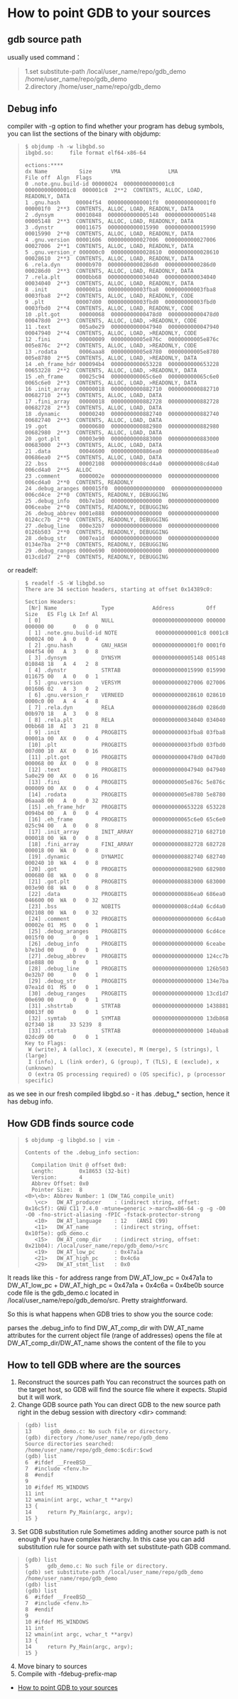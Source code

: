 # How to point GDB to your sources

## gdb source path
usually used command：
>1.set substitute-path /local/user_name/repo/gdb_demo /home/user_name/repo/gdb_demo  
>2.directory /home/user_name/repo/gdb_demo

## Debug info
compiler with -g option
to find whether your program has debug symbols, you can list the sections of the binary with objdump:
>```
>$ objdump -h -w libgbd.so
>ibgbd.so:     file format elf64-x86-64
>
>ections:****
>dx Name          Size      VMA               LMA               File off  Algn  Flags
> 0 .note.gnu.build-id 00000024  00000000000001c8  00000000000001c8  000001c8  2**2  CONTENTS, ALLOC, LOAD, READONLY, DATA
> 1 .gnu.hash     00004f54  00000000000001f0  00000000000001f0  000001f0  2**3  CONTENTS, ALLOC, LOAD, READONLY, DATA
> 2 .dynsym       00010848  0000000000005148  0000000000005148  00005148  2**3  CONTENTS, ALLOC, LOAD, READONLY, DATA
> 3 .dynstr       00011675  0000000000015990  0000000000015990  00015990  2**0  CONTENTS, ALLOC, LOAD, READONLY, DATA
> 4 .gnu.version  00001606  0000000000027006  0000000000027006  00027006  2**1  CONTENTS, ALLOC, LOAD, READONLY, DATA
> 5 .gnu.version_r 000000c0  0000000000028610  0000000000028610  00028610  2**3  CONTENTS, ALLOC, LOAD, READONLY, DATA
> 6 .rela.dyn     0000b970  00000000000286d0  00000000000286d0  000286d0  2**3  CONTENTS, ALLOC, LOAD, READONLY, DATA
> 7 .rela.plt     0000bb68  0000000000034040  0000000000034040  00034040  2**3  CONTENTS, ALLOC, LOAD, READONLY, DATA
> 8 .init         0000001a  000000000003fba8  000000000003fba8  0003fba8  2**2  CONTENTS, ALLOC, LOAD, READONLY, CODE
> 9 .plt          00007d00  000000000003fbd0  000000000003fbd0  0003fbd0  2**4  CONTENTS, ALLOC, LOAD, READONLY, CODE
>10 .plt.got      00000068  00000000000478d0  00000000000478d0  000478d0  2**3  CONTENTS, ALLOC, LOAD, >READONLY, CODE
>11 .text         005a0e29  0000000000047940  0000000000047940  00047940  2**4  CONTENTS, ALLOC, LOAD, >READONLY, CODE
>12 .fini         00000009  00000000005e876c  00000000005e876c  005e876c  2**2  CONTENTS, ALLOC, LOAD, >READONLY, CODE
>13 .rodata       0006aaa8  00000000005e8780  00000000005e8780  005e8780  2**5  CONTENTS, ALLOC, LOAD, >READONLY, DATA
>14 .eh_frame_hdr 000094b4  0000000000653228  0000000000653228  00653228  2**2  CONTENTS, ALLOC, LOAD, >READONLY, DATA
>15 .eh_frame     00025c94  000000000065c6e0  000000000065c6e0  0065c6e0  2**3  CONTENTS, ALLOC, LOAD, >READONLY, DATA
>16 .init_array   00000018  0000000000882710  0000000000882710  00682710  2**3  CONTENTS, ALLOC, LOAD, DATA
>17 .fini_array   00000018  0000000000882728  0000000000882728  00682728  2**3  CONTENTS, ALLOC, LOAD, DATA
>18 .dynamic      00000240  0000000000882740  0000000000882740  00682740  2**3  CONTENTS, ALLOC, LOAD, DATA
>19 .got          00000680  0000000000882980  0000000000882980  00682980  2**3  CONTENTS, ALLOC, LOAD, DATA
>20 .got.plt      00003e90  0000000000883000  0000000000883000  00683000  2**3  CONTENTS, ALLOC, LOAD, DATA
>21 .data         00046600  0000000000886ea0  0000000000886ea0  00686ea0  2**5  CONTENTS, ALLOC, LOAD, DATA
>22 .bss          00002108  00000000008cd4a0  00000000008cd4a0  006cd4a0  2**5  ALLOC
>23 .comment      0000002e  0000000000000000  0000000000000000  006cd4a0  2**0  CONTENTS, READONLY
>24 .debug_aranges 000015f0  0000000000000000  0000000000000000  006cd4ce  2**0  CONTENTS, READONLY, DEBUGGING
>25 .debug_info   00b7e1bd  0000000000000000  0000000000000000  006ceabe  2**0  CONTENTS, READONLY, DEBUGGING
>26 .debug_abbrev 0001e888  0000000000000000  0000000000000000  0124cc7b  2**0  CONTENTS, READONLY, DEBUGGING
>27 .debug_line   000e32b7  0000000000000000  0000000000000000  0126b503  2**0  CONTENTS, READONLY, DEBUGGING
>28 .debug_str    0007ea1d  0000000000000000  0000000000000000  0134e7ba  2**0  CONTENTS, READONLY, DEBUGGING
>29 .debug_ranges 0000e690  0000000000000000  0000000000000000  013cd1d7  2**0  CONTENTS, READONLY, DEBUGGING

or readelf:

>```
>$ readelf -S -W libgbd.so
>There are 34 section headers, starting at offset 0x14389c0:
>
>Section Headers:
>  [Nr] Name              Type            Address          Off    Size   ES Flg Lk Inf Al
>  [ 0]                   NULL            0000000000000000 000000 000000 00      0   0  0
>  [ 1] .note.gnu.build-id NOTE            00000000000001c8 0001c8 000024 00   A  0   0  4
>  [ 2] .gnu.hash         GNU_HASH        00000000000001f0 0001f0 004f54 00   A  3   0  8
>  [ 3] .dynsym           DYNSYM          0000000000005148 005148 010848 18   A  4   2  8
>  [ 4] .dynstr           STRTAB          0000000000015990 015990 011675 00   A  0   0  1
>  [ 5] .gnu.version      VERSYM          0000000000027006 027006 001606 02   A  3   0  2
>  [ 6] .gnu.version_r    VERNEED         0000000000028610 028610 0000c0 00   A  4   4  8
>  [ 7] .rela.dyn         RELA            00000000000286d0 0286d0 00b970 18   A  3   0  8
>  [ 8] .rela.plt         RELA            0000000000034040 034040 00bb68 18  AI  3  21  8
>  [ 9] .init             PROGBITS        000000000003fba8 03fba8 00001a 00  AX  0   0  4
>  [10] .plt              PROGBITS        000000000003fbd0 03fbd0 007d00 10  AX  0   0 16
>  [11] .plt.got          PROGBITS        00000000000478d0 0478d0 000068 00  AX  0   0  8
>  [12] .text             PROGBITS        0000000000047940 047940 5a0e29 00  AX  0   0 16
>  [13] .fini             PROGBITS        00000000005e876c 5e876c 000009 00  AX  0   0  4
>  [14] .rodata           PROGBITS        00000000005e8780 5e8780 06aaa8 00   A  0   0 32
>  [15] .eh_frame_hdr     PROGBITS        0000000000653228 653228 0094b4 00   A  0   0  4
>  [16] .eh_frame         PROGBITS        000000000065c6e0 65c6e0 025c94 00   A  0   0  8
>  [17] .init_array       INIT_ARRAY      0000000000882710 682710 000018 00  WA  0   0  8
>  [18] .fini_array       FINI_ARRAY      0000000000882728 682728 000018 00  WA  0   0  8
>  [19] .dynamic          DYNAMIC         0000000000882740 682740 000240 10  WA  4   0  8
>  [20] .got              PROGBITS        0000000000882980 682980 000680 08  WA  0   0  8
>  [21] .got.plt          PROGBITS        0000000000883000 683000 003e90 08  WA  0   0  8
>  [22] .data             PROGBITS        0000000000886ea0 686ea0 046600 00  WA  0   0 32
>  [23] .bss              NOBITS          00000000008cd4a0 6cd4a0 002108 00  WA  0   0 32
>  [24] .comment          PROGBITS        0000000000000000 6cd4a0 00002e 01  MS  0   0  1
>  [25] .debug_aranges    PROGBITS        0000000000000000 6cd4ce 0015f0 00      0   0  1
>  [26] .debug_info       PROGBITS        0000000000000000 6ceabe b7e1bd 00      0   0  1
>  [27] .debug_abbrev     PROGBITS        0000000000000000 124cc7b 01e888 00      0   0  1
>  [28] .debug_line       PROGBITS        0000000000000000 126b503 0e32b7 00      0   0  1
>  [29] .debug_str        PROGBITS        0000000000000000 134e7ba 07ea1d 01  MS  0   0  1
>  [30] .debug_ranges     PROGBITS        0000000000000000 13cd1d7 00e690 00      0   0  1
>  [31] .shstrtab         STRTAB          0000000000000000 1438881 00013f 00      0   0  1
>  [32] .symtab           SYMTAB          0000000000000000 13db868 02f340 18     33 5239  8
>  [33] .strtab           STRTAB          0000000000000000 140aba8 02dcd9 00      0   0  1
>Key to Flags:
>  W (write), A (alloc), X (execute), M (merge), S (strings), l (large)
>  I (info), L (link order), G (group), T (TLS), E (exclude), x (unknown)
>  O (extra OS processing required) o (OS specific), p (processor specific)
>```

as we see in our fresh compiled libgbd.so - it has .debug_* section, hence it has debug info.

## How GDB finds source code

>```
>$ objdump -g libgbd.so | vim -
>
>Contents of the .debug_info section:
>
>   Compilation Unit @ offset 0x0:
>   Length:        0x18653 (32-bit)
>   Version:       4
>   Abbrev Offset: 0x0
>   Pointer Size:  8
> <0>\<b>: Abbrev Number: 1 (DW_TAG_compile_unit)
>    \<c>   DW_AT_producer    : (indirect string, offset: 0x16c5f): GNU C11 7.4.0 -mtune=generic >-march=x86-64 -g -g -O0 -O0 -fno-strict-aliasing -fPIC -fstack-protector-strong
>    <10>   DW_AT_language    : 12   (ANSI C99)
>    <11>   DW_AT_name        : (indirect string, offset: 0x10f5e): gdb_demo.c
>    <15>   DW_AT_comp_dir    : (indirect string, offset: 0x21b04): /local/user_name/repo/gdb_demo/>src
>    <19>   DW_AT_low_pc      : 0x47a1a
>    <21>   DW_AT_high_pc     : 0x4c6a
>    <29>   DW_AT_stmt_list   : 0x0
>```

It reads like this - for address range from DW_AT_low_pc = 0x47a1a to DW_AT_low_pc + DW_AT_high_pc = 0x47a1a + 0x4c6a = 0x4be0b source code file is the gdb_demo.c located in /local/user_name/repo/gdb_demo/src. Pretty straightforward.

So this is what happens when GDB tries to show you the source code:

parses the .debug_info to find DW_AT_comp_dir with DW_AT_name attributes for the current object file (range of addresses)
opens the file at DW_AT_comp_dir/DW_AT_name
shows the content of the file to you

## How to tell GDB where are the sources
1. Reconstruct the sources path
You can reconstruct the sources path on the target host, so GDB will find the source file where it expects. Stupid but it will work.
2. Change GDB source path
You can direct GDB to the new source path right in the debug session with directory \<dir> command:

>```
>(gdb) list
>13      gdb_demo.c: No such file or directory.
>(gdb) directory /home/user_name/repo/gdb_demo
>Source directories searched: /home/user_name/repo/gdb_demo:$cdir:$cwd
>(gdb) list
>6	#ifdef __FreeBSD__
>7	#include <fenv.h>
>8	#endif
>9	
>10	#ifdef MS_WINDOWS
>11	int
>12	wmain(int argc, wchar_t **argv)
>13	{
>14	    return Py_Main(argc, argv);
>15	}
>```

3. Set GDB substitution rule
Sometimes adding another source path is not enough if you have complex hierarchy. In this case you can add substitution rule for source path with set substitute-path GDB command.

>```
>(gdb) list
>5      gdb_demo.c: No such file or directory.
>(gdb) set substitute-path /local/user_name/repo/gdb_demo /home/user_name/repo/gdb_demo
>(gdb) list
>(gdb) list
>6	#ifdef __FreeBSD__
>7	#include <fenv.h>
>8	#endif
>9	
>10	#ifdef MS_WINDOWS
>11	int
>12	wmain(int argc, wchar_t **argv)
>13	{
>14	    return Py_Main(argc, argv);
>15	}
>```

4. Move binary to sources
5. Compile with -fdebug-prefix-map

- [How to point GDB to your sources](https://alex.dzyoba.com/blog/gdb-source-path/)
